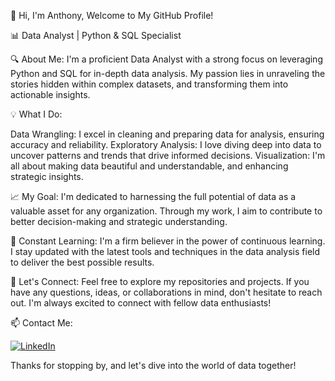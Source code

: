 👋 Hi, I'm Anthony, Welcome to My GitHub Profile!

📊 Data Analyst | Python & SQL Specialist

🔍 About Me:
I'm a proficient Data Analyst with a strong focus on leveraging Python and SQL for in-depth data analysis. My passion lies in unraveling the stories hidden within complex datasets, and transforming them into actionable insights.

💡 What I Do:

Data Wrangling: I excel in cleaning and preparing data for analysis, ensuring accuracy and reliability.
Exploratory Analysis: I love diving deep into data to uncover patterns and trends that drive informed decisions.
Visualization: I'm all about making data beautiful and understandable, and enhancing strategic insights.

📈 My Goal:
I'm dedicated to harnessing the full potential of data as a valuable asset for any organization. Through my work, I aim to contribute to better decision-making and strategic understanding.

🌱 Constant Learning:
I'm a firm believer in the power of continuous learning. I stay updated with the latest tools and techniques in the data analysis field to deliver the best possible results.

🚀 Let's Connect:
Feel free to explore my repositories and projects. If you have any questions, ideas, or collaborations in mind, don't hesitate to reach out. I'm always excited to connect with fellow data enthusiasts!

📫 Contact Me:

[![LinkedIn](https://img.shields.io/badge/LinkedIn-AnthonyHartshorn-blue)]( https://www.linkedin.com/in/anthony-hartshorn-bb540b127/)

Thanks for stopping by, and let's dive into the world of data together!
